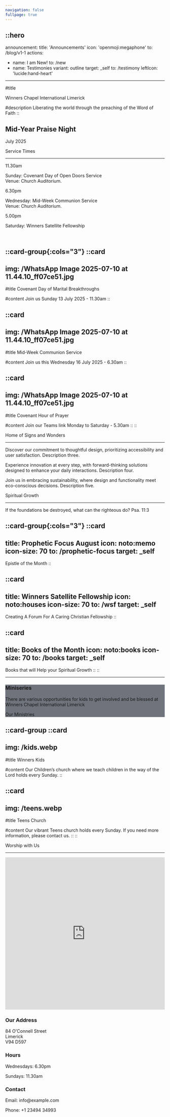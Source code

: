 ```yaml
---
navigation: false
fullpage: true
---
```



::hero
---
announcement:
  title: 'Announcements'
  icon: 'openmoji:megaphone'
  to: /blog/v1-1
actions:
  - name: I am New!
    to: /new
  - name: Testimonies
    variant: outline
    target: _self
    to: /testimony
    leftIcon: 'lucide:hand-heart'
---

#title

<span class="font-black text-5xl lg:text-7xl bg-gradient-to-r from-indigo-400 to-pink-600 bg-clip-text text-transparent">Winners Chapel International Limerick</span>


#description
<span class="bg-gray-600 bg-clip-text text-transparent font-bold">Liberating the world through the preaching of the Word of Faith</span>
::


<!-- Hero -->
  <div class="px-4 sm:px-6 lg:px-8">
    <div class="h-120 md:h-[80dvh] flex flex-col bg-[url('/20250705_193525.jpg')] bg-cover bg-center bg-no-repeat rounded-2xl shadow-2xl saturate-200 -m-2 rounded-xl bg-gray-900/5 p-2 ring-1 ring-inset ring-gray-900/10 lg:-m-4 lg:rounded-2xl lg:p-4">
      <div class="mt-auto w-2/3 md:max-w-lg ps-5 pb-5 md:ps-10 md:pb-10">
        <div class="absolute left-4 right-4 bottom-4 rounded-xl bg-white backdrop-blur-sm shadow-2xl translate-y-16 text-center p-6">
    <h2 class="text-xl font-large mb-2">Mid-Year Praise Night</h2>
    <p class="mb-0">July 2025</p>
  </div>
      </div>
    </div>
  </div>
  <!-- End Hero -->



  <section class="relative overflow-hidden bg-white py-12 sm:py-16 lg:py-20 filter">
    <div class="absolute h-72 w-72 scale-125 -right-8 -bottom-10">
      <div class="absolute h-60 w-60 rounded-2xl border-4 border-rose-600"></div>
      <div class="absolute h-60 w-60 translate-x-3 translate-y-3 rounded-2xl border-4 border-rose-600"></div>
      <div class="absolute h-60 w-60 translate-x-6 translate-y-6 rounded-2xl border-4 border-rose-600"></div>
    </div>
    <div class="mx-auto px-4 sm:px-6 lg:px-8">
      <div class="sm:text-center">
        <span class="text-3xl font-extrabold text-gray-600 sm:text-4xl xl:text-5xl bg-rose-600 bg-clip-text text-transparent">
          Service Times
        </span>
        <hr class="mt-4 h-1.5 w-32 border-none bg-rose-600 sm:mx-auto sm:mt-8" />
      </div>

  <div class="mx-auto mt-20 grid max-w-screen-lg grid-cols-1 gap-x-8 gap-y-12 text-center sm:text-left md:grid-cols-3">
        <div class="backdrop-blur-lg relative mb-3 rounded-3xl border bg-white/70 px-12 py-10 text-left shadow xl:px-12">
          <p class="relative text-5xl font-black text-center text-rose-600">11.30am</p>
          <p class="relative mt-5 text-center font-bold text-gray-600">Sunday: Covenant Day of Open Doors Service <br> Venue: Church Auditorium.</p>
        </div>

  <div class="backdrop-blur-lg relative mb-3 rounded-3xl border bg-white/70 px-12 py-10 text-left shadow xl:px-12">
          <p class="relative text-5xl font-black text-center text-rose-600">6.30pm</p>
          <p class="relative mt-5 text-center font-bold text-gray-600">Wednesday: Mid-Week Communion Service <br> Venue: Church Auditorium.</p>
        </div>

  <div class="backdrop-blur-lg relative mb-3 rounded-3xl border bg-white/70 px-12 py-10 text-left shadow xl:px-12">
          <p class="relative m-0 text-5xl font-black text-center text-rose-600">5.00pm</p>
          <p class="relative mt-5 text-center font-bold text-gray-600">Saturday: Winners Satellite Fellowship</p>
        </div>
      </div>
    </div>
  </section>


<br>

::card-group{:cols="3"}
  ::card
  ---
  img: /WhatsApp Image 2025-07-10 at 11.44.10_ff07ce51.jpg
  ---
  #title
  Covenant Day of Marital Breakthroughs

  #content
  Join us Sunday 13 July 2025 - 11.30am
  ::


  ::card
  ---
  img: /WhatsApp Image 2025-07-10 at 11.44.10_ff07ce51.jpg
  ---
  #title
  Mid-Week Communion Service

  #content
  Join us this Wednesday 16 July 2025 - 6.30am
  ::

  ::card
  ---
  img: /WhatsApp Image 2025-07-10 at 11.44.10_ff07ce51.jpg
  ---
  #title
  Covenant Hour of Prayer

  #content
  Join our Teams link Monday to Saturday - 5.30am
  ::
::  




<section
  class="ezy__featured46 light py-14 md:py-24 bg-white dark:bg-[#0b1727] text-zinc-900 dark:text-white relative overflow-hidden z-10"
>
  <div class="container px-4 mx-auto">
    <div class="sm:text-center">
        <span class="text-3xl font-extrabold text-gray-600 sm:text-4xl xl:text-5xl bg-rose-600 bg-clip-text text-transparent">
          Home of Signs and Wonders
        </span>
        <hr class="mt-4 h-1.5 w-32 border-none bg-rose-600 sm:mx-auto sm:mt-8" />
        <p class="text-lg opacity-80 leading-7">
          <span class="text-rose-600 font-bold"></span>
        </p>
      </div>
    </div>




<div class="flex items-center justify-center flex-wrap mx-auto md:flex-nowrap mt-6 border-t pt-12">
  <div class="relative flex flex-col items-start m-1 transition  ease-in-out duration-500  delay-150 transform  md:w-96 md:-ml-32 md:hover:-translate-x-32 md:hover:-translate-y-8 shrink-0 ">
   <article class="mx-auto   rounded-3xl overflow-hidden  bg-cover ring-2 ring-inset ring-white/50 bg-center min-h-150 relative   transform duration-500   group" style="background-image: url('/WhatsApp Image 2025-07-06 at 14.23.55_8e3c71a4.jpg');">
    <div class=" relative h-full  group-hover:bg-opacity-0 min-h-150  flex flex-wrap flex-col pt-[30rem]  transform duration-500">
     <div class=" group-hover:bg-black/30 duration-500 group-hover:backdrop-blur p-8 lg:p-10 h-full justify-end flex flex-col ">
      <p class="opacity-0 text-white text-sm 2xl:text-lg group-hover:opacity-80 transform duration-500 "> Discover our commitment to thoughtful design, prioritizing accessibility and user satisfaction. Description three. </p>
     </div>
    </div>
   </article>
  </div>
  <div class="relative flex flex-col items-start m-1 transition  ease-in-out duration-500  delay-150 transform  md:w-96 md:-ml-32 md:hover:-translate-x-32 md:hover:-translate-y-8 shrink-0 ">
   <article class="mx-auto   rounded-3xl overflow-hidden  bg-cover ring-2 ring-inset ring-white/50 bg-center min-h-150 relative   transform duration-500   group" style="background-image: url('/WhatsApp Image 2025-07-06 at 14.23.53_fd680873.jpg');">
    <div class=" relative h-full  group-hover:bg-opacity-0 min-h-150  flex flex-wrap flex-col pt-[30rem]  transform duration-500">
     <div class=" group-hover:bg-black/30 duration-500 group-hover:backdrop-blur p-8 lg:p-10 h-full justify-end flex flex-col ">
      <p class="opacity-0 text-white text-sm 2xl:text-lg group-hover:opacity-80 transform duration-500 "> Experience innovation at every step, with forward-thinking solutions designed to enhance your daily interactions. Description four. </p>
     </div>
    </div>
   </article>
  </div>
  <div class="relative flex flex-col items-start m-1 transition  ease-in-out duration-500  delay-150 transform  md:w-96 md:-ml-32 md:hover:-translate-x-32 md:hover:-translate-y-8 shrink-0 ">
   <article class="mx-auto   rounded-3xl overflow-hidden  bg-cover ring-2 ring-inset ring-white/50 bg-center min-h-150 relative   transform duration-500   group" style="background-image: url('/20250705_191624.jpg');">
    <div class=" relative h-full  group-hover:bg-opacity-0 min-h-150  flex flex-wrap flex-col pt-[30rem]  transform duration-500">
     <div class=" group-hover:bg-black/30 duration-500 group-hover:backdrop-blur p-8 lg:p-10 h-full justify-end flex flex-col ">
      <p class="opacity-0 text-white text-sm 2xl:text-lg group-hover:opacity-80 transform duration-500 "> Join us in embracing sustainability, where design and functionality meet eco-conscious decisions. Description five. </p>
     </div>
    </div>
   </article>
  </div>
 </div> <!-- Starts links to tutorial -->

  


<section class="py-24">
        <div class="mx-auto max-w-7xl px-4 sm:px-6 lg:px-8">
            <div class="sm:text-center">
        <span class="text-3xl font-extrabold text-gray-600 sm:text-4xl xl:text-5xl bg-rose-600 bg-clip-text text-transparent">
          Spiritual Growth
        </span>
        <hr class="mt-4 h-1.5 w-32 border-none bg-rose-600 sm:mx-auto sm:mt-8" />
                    <p> If the foundations be destroyed, what can the righteous do? Psa. 11:3
                </p>
            </div></div>



            
::card-group{:cols="3"}
  ::card
  ---
  title: Prophetic Focus August
  icon: noto:memo
  icon-size: 70 
  to: /prophetic-focus
  target: _self
  ---
  Epistle of the Month
  ::

  ::card
  ---
  title: Winners Satellite Fellowship
  icon: noto:houses
  icon-size: 70 
  to: /wsf
  target: _self
  ---
  Creating A Forum For A Caring Christian Fellowship
  ::

  ::card
  ---
  title: Books of the Month
  icon: noto:books
  icon-size: 70
  to: /books
  target: _self
  ---
  Books that will Help your Spiritual Growth
  ::
::
 
---


<div
    class="p-8 rounded-xl shadow-lg text-center w-full max-w-full mx-2"
    style="background-color: rgba(17, 24, 39, 0.6);">
    <h1 class="text-4xl font-bold mb-4">Miniseries</h1>
    <p class="text-lg mb-8">
        There are various opportunities for kids to get involved and be blessed at Winners Chapel International Limerick
    </p>
    <span
       class="btn btn-neutral btn-wide">Our Ministries</span>
</div>



::card-group
  ::card
  ---
  img: /kids.webp
  ---
  #title
  Winners Kids

  #content
  Our Children’s church where we teach children in the way of the Lord holds every Sunday.
  ::

  ::card
  ---
  img: /teens.webp
  ---
  #title
  Teens Church

  #content
  Our vibrant Teens church holds every Sunday. If you need more information, please contact us. 
  ::
::



<div class="bg-white">
    <div class="max-w-7xl mx-auto py-16 px-4 sm:px-6 lg:py-20 lg:px-8">
        <div class="max-w-2xl lg:max-w-4xl mx-auto text-center">
            <span class="text-3xl font-extrabold text-gray-600 sm:text-4xl xl:text-5xl bg-rose-600 bg-clip-text text-transparent">Worship with Us</span>
        </div>
<hr class="mt-4 h-1.5 w-32 border-none bg-rose-600 sm:mx-auto sm:mt-8" />
        <div class="mt-16 lg:mt-20">
            <div class="grid grid-cols-1 md:grid-cols-2 gap-8">
                <div class="rounded-xl shadow-xl overflow-hidden">
                    <iframe
                        src="https://www.google.com/maps/embed?pb=!1m14!1m8!1m3!1d19359.921860543483!2d-8.63089!3d52.660154!3m2!1i1024!2i768!4f13.1!3m3!1m2!1s0x485b5c63917759ed%3A0x701125369c33f748!2s84%20O&#39;Connell%20St%2C%20Prior&#39;s-Land%2C%20Limerick%2C%20V94%20D597%2C%20Ireland!5e0!3m2!1sen!2sus!4v1752178444253!5m2!1sen!2sus"
                        width="100%" height="480" style="border:0;" allowfullscreen="" loading="lazy"></iframe>
                </div>
                <div>
                    <div class="max-w-full mx-auto rounded-lg overflow-hidden">
                        <div class="px-6 py-4">
                            <h3 class="text-lg font-medium text-gray-900">Our Address</h3>
                            <p class="mt-1 text-gray-600">84 O'Connell Street <br> Limerick <br> V94 D597</p>
                        </div>
                        <div class="border-t border-gray-200 px-6 py-4">
                            <h3 class="text-lg font-medium text-gray-900">Hours</h3>
                            <p class="mt-1 text-gray-600">Wednesdays: 6.30pm</p>
                            <p class="mt-1 text-gray-600">Sundays: 11.30am</p>
                        </div>
                        <div class="border-t border-gray-200 px-6 py-4">
                            <h3 class="text-lg font-medium text-gray-900">Contact</h3>
                            <p class="mt-1 text-gray-600">Email: info@example.com</p>
                            <p class="mt-1 text-gray-600">Phone: +1 23494 34993</p>
                        </div>
                    </div>
                </div>
            </div>
        </div>
    </div>
 
 
 


 




  
